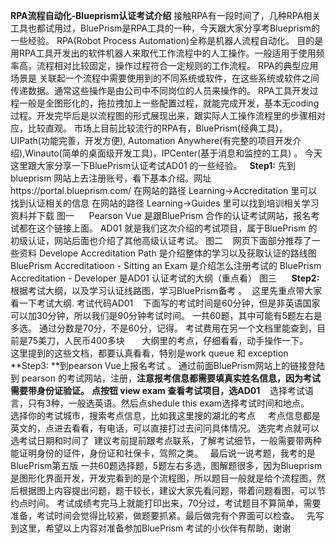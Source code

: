 **RPA流程自动化-Blueprism认证考试介绍**
接触RPA有一段时间了，几种RPA相关工具也都试用过，BluePrism是RPA工具的一种，今天跟大家分享考Blueprism的一些经验。
RPA(Robot Process Automation)全称是机器人流程自动化。
目的是用RPA工具开发出的软件机器人来取代工作流程中的人工操作。一般适用于使用频率高，流程相对比较固定，操作过程符合一定规则的工作流程。
RPA的典型应用场景是 关联起一个流程中需要使用到的不同系统或软件，在这些系统或软件之间传递数据。通常这些操作是由公司中不同岗位的人员来操作的。
RPA工具开发过程一般是全图形化的，拖拉拽加上一些配置过程，就能完成开发，基本无coding 过程。开发完毕后是以流程图的形式展现出来，跟实际人工操作流程里的步骤相对应，比较直观。
市场上目前比较流行的RPA有，BluePrism(经典工具)，UIPath(功能完善，开发方便), Automation Anywhere(有完整的项目开发介绍),Winauto(简单的桌面级开发工具)，IPCenter(基于消息和监控的工具) 。
今天这里跟大家分享一下BluePrism认证考试AD01 的一些经验。
&nbsp;
**Step1:** 先到blueprism 网站上去注册账号，看下基本介绍。网址https://portal.blueprism.com/
在网站的路径 Learning->Accreditation 里可以找到认证相关的信息
在网站的路径 Learning->Guides 里可以找到培训相关学习资料并下载
图一
&nbsp;
<img src="https://images2018.cnblogs.com/blog/995666/201806/995666-20180616112222440-1657314323.png" alt="">
&nbsp;
Pearson Vue 是跟BluePrism 合作的认证考试网站，报名考试都在这个链接上面。
AD01 就是我们这次介绍的考试项目，属于BluePrism 的初级认证，网站后面也介绍了其他高级认证考试。
图二
<img src="https://images2018.cnblogs.com/blog/995666/201806/995666-20180616111453217-935486509.png" alt="">
&nbsp;
网页下面部分推荐了一些资料
Develope Accreditation Path 是介绍整体的学习以及获取认证的路线图
BluePrism Accreditatioon - Sitting an Exam 是介绍怎么注册考试的
BluePrism Accreditation - Developer 是AD01 认证考试的大纲（重点看）
图三
<img src="https://images2018.cnblogs.com/blog/995666/201806/995666-20180616114958567-1996934944.png" alt="">
&nbsp;<img src="https://images2018.cnblogs.com/blog/995666/201806/995666-20180616120134863-1264119111.png" alt="">
&nbsp;
**Step2:** 根据考试大纲，以及学习认证线路图，学习BluePrism备考 。
&nbsp;这里先重点带大家看一下考试大纲. 考试代码AD01
<img src="https://images2018.cnblogs.com/blog/995666/201806/995666-20180616120434433-525710750.png" alt="">
&nbsp;
下面写的考试时间是60分钟，但是非英语国家可以加30分钟，所以我们是90分钟考试时间。
一共60题，其中可能有5题左右是多选。
通过分数是70分，不是60分，记得。
考试费用在另一个文档里能查到，目前是75美刀，人民币400多块
&nbsp;
&nbsp;<img src="https://images2018.cnblogs.com/blog/995666/201806/995666-20180616124616610-641125663.png" alt="">
&nbsp;
大纲里的考点，仔细看看，动手操作一下。
<img src="https://images2018.cnblogs.com/blog/995666/201806/995666-20180616124934447-89942046.png" alt="">
&nbsp;
这里提到的这些文档，都要认真看看，特别是work queue 和 exception
<img src="https://images2018.cnblogs.com/blog/995666/201806/995666-20180616125129470-1126314043.png" alt="">
&nbsp;
**Step3: **到pearson Vue上报名考试 。
通过前面BluePrism网站上的链接登陆到 pearson 的考试网站，注册，**注意报考信息都需要填真实姓名信息，因为考试需要带身份证验证。**
**点按钮 view exam 查看考试项目，选AD01**
<img src="https://images2018.cnblogs.com/blog/995666/201806/995666-20180616130114244-803974631.png" alt="">
&nbsp;
选择考试语言，只有3种，一般选英语。然后点shedule this exam选择考试时间和地点。
<img src="https://images2018.cnblogs.com/blog/995666/201806/995666-20180616130512711-718870878.png" alt="">
&nbsp;
选择你的考试城市，搜索考点信息，比如我这里搜的湖北的考点
<img src="https://images2018.cnblogs.com/blog/995666/201806/995666-20180616131815911-1257403042.png" alt="">
<img src="https://images2018.cnblogs.com/blog/995666/201806/995666-20180616131944228-1830497510.png" alt="">
&nbsp;
考点信息都是英文的，点进去看看，有电话，可以直接打过去问问具体情况。
选完考点就可以选考试日期和时间了
<img src="https://images2018.cnblogs.com/blog/995666/201806/995666-20180616132158675-341731043.png" alt="">
建议考前提前跟考点联系，了解考试细节，一般需要带两种能证明身份的证件，身份证和社保卡，驾照之类。
&nbsp;
最后说一说考题，我考的是BluePrism第五版
一共60题选择题，5题左右多选，图解题很多，因为Blueprism 是图形化界面开发，开发完看到的是个流程图，所以题目一般就是给个流程图，然后根据图上内容提出问题，题干较长，建议大家先看问题，带着问题看图，可以节约点时间。
考试成绩考完马上就能打印出来，70分过，考试题目不算简单，需要准备，考试时间会觉得比较紧，做题要抓紧。最后做完有个界面可以检查。
&nbsp;
先写到这里，希望以上内容对准备参加BluePrism 考试的小伙伴有帮助，谢谢
&nbsp;